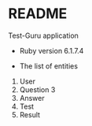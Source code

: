 # README

Test-Guru application

* Ruby version
6.1.7.4

* The list of entities
1. User
2. Question 3
3. Answer
4. Test
5. Result



